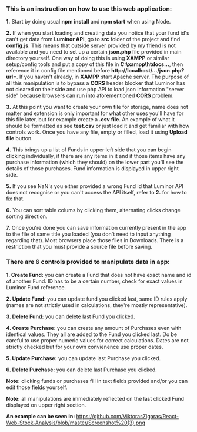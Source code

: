 
### This is an instruction on how to use this web application:


**1.** Start by doing usual **npm install** and **npm start** when using Node.

**2.** If when you start loading and creating data you notice that your fund id's can't get data from **Luminor API**, go to **src** folder of the project and find **config.js**. This means that outside server provided by my friend is not available and you need to set up a certain **json.php** file provided in main directory yourself. One way of doing this is using **XAMPP** or similar setup/config tools and put a copy of this file in **C:\xampp\htdocs\...**, then reference it in config file mentioned before **http://localhost/.../json.php?url=**. If you haven't already, in **XAMPP** start Apache server. The purpose of all this manipulation is to bypass a **CORS** header blocker that Luminor has not cleared on their side and use php API to load json information "server side" because browsers can run into aforementioned **CORS** problem.

**3.** At this point you want to create your own file for storage, name does not matter and extension is only important for what other uses you'll have for this file later, but for example create a **.csv file**. An example of what it should be formatted as see **test.csv** or just load it and get familiar with how controls work. Once you have any file, empty or filled, load it using **Upload file** button.

**4.** This brings up a list of Funds in upper left side that you can begin clicking individually, if there are any items in it and if those items have any purchase information (which they should) on the lower part you'll see the details of those purchases. Fund information is displayed in upper right side.

**5.** If you see NaN's you either provided a wrong Fund id that Luminor API does not recognise or you can't access the API itself, refer to **2.** for how to fix that.

**6.** You can sort table colums by clicking them, alternating clicks change sorting direction.

**7.** Once you're done you can save information currently present in the app to the file of same title you loaded (you don't need to input anything regarding that). Most browsers place those files in Downloads. There is a restriction that you must provide a source file before saving.


### There are 6 controls provided to manipulate data in app:


**1. Create Fund:** you can create a Fund that does not have exact name and id of another Fund. ID has to be a certain number, check for exact values in Luminor Fund reference.

**2. Update Fund:** you can update fund you clicked last, same ID rules apply (names are not strictly used in calculations, they're mostly representative).

**3. Delete Fund:** you can delete last Fund you clicked.

**4. Create Purchase:** you can create any amount of Purchases even with identical values. They all are added to the Fund you clicked last. Do be careful to use proper numeric values for correct calculations. Dates are not strictly checked but for your own convienence use proper dates.

**5. Update Purchase:** you can update last Purchase you clicked.

**6. Delete Purchase:** you can delete last Purchase you clicked.



**Note:** clicking funds or purchases fill in text fields provided and/or you can edit those fields yourself.

**Note:** all manipulations are immediately reflected on the last clicked Fund displayed on upper right section.

**An example can be seen in:** https://github.com/ViktorasZigaras/React-Web-Stock-Analysis/blob/master/Screenshot%20(3).png
